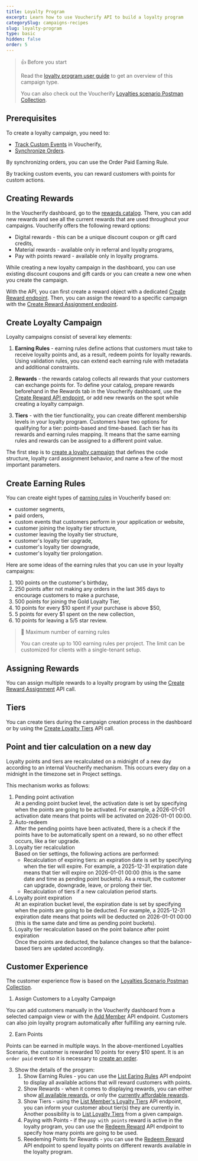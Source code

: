 ```yaml
---
title: Loyalty Program
excerpt: Learn how to use Voucherify API to build a loyalty program
categorySlug: campaigns-recipes
slug: loyalty-program
type: basic
hidden: false
order: 5
---
```


> 👍 Before you start
>
> Read the [loyalty program user guide](https://support.voucherify.io/article/177-how-to-create-loyalty-program-step-by-step) to get an overview of this campaign type.
>
> You can also check out the Voucherify [Loyalties scenario Postman Collection](https://www.postman.com/voucherify/workspace/voucherify-s-public-workspace/folder/31663208-c89902a3-6211-48dc-8844-103249c92177).

## Prerequisites
To create a loyalty campaign, you need to:
- [Track Custom Events](ref:track-custom-event "Track Custom Event Endpoint") in Voucherify,
- [Synchronize Orders](doc:data-synchronization#order-synchronization "Order Synchronization").

By synchronizing orders, you can use the Order Paid Earning Rule. 

By tracking custom events, you can reward customers with points for custom actions.

## Creating Rewards

In the Voucherify dashboard, go to the [rewards catalog](https://app.voucherify.io/#/app/core/rewards). There, you can add new rewards and see all the current rewards that are used throughout your campaigns. Voucherify offers the following reward options:

- Digital rewards - this can be a unique discount coupon or gift card credits,
- Material rewards - available only in referral and loyalty programs,
- Pay with points reward - available only in loyalty programs.

While creating a new loyalty campaign in the dashboard, you can use existing discount coupons and gift cards or you can create a new one when you create the campaign.

With the API, you can first create a reward object with a dedicated [Create Reward endpoint](https://www.postman.com/voucherify/workspace/voucherify-s-public-workspace/request/699307-ee3bedd0-981b-4dfc-baee-42e9b311f6bd "Create Reward in the Voucherify Postman Collection"). Then, you can assign the reward to a specific campaign with the [Create Reward Assignment endpoint](https://www.postman.com/voucherify/workspace/voucherify-s-public-workspace/request/699307-136170a1-ebd3-49d7-92b0-f5de31e5261d "Create Reward Assignment in the Voucherify Postman Collection").

## Create Loyalty Campaign

Loyalty campaigns consist of several key elements:

1. **Earning Rules** - earning rules define actions that customers must take to receive loyalty points and, as a result, redeem points for loyalty rewards. Using validation rules, you can extend each earning rule with metadata and additional constraints.

2. **Rewards** - the rewards catalog collects all rewards that your customers can exchange points for. To define your catalog, prepare rewards beforehand in the Rewards tab in the Voucherify dashboard, use the [Create Reward API endpoint](ref:create-reward "Create Reward API Endpoint Documentation"), or add new rewards on the spot while creating a loyalty campaign.

3. **Tiers** - with the tier functionality, you can create different membership levels in your loyalty program. Customers have two options for qualifying for a tier: points-based and time-based. Each tier has its rewards and earning rules mapping. It means that the same earning rules and rewards can be assigned to a different point value.

The first step is to [create a loyalty campaign](https://www.postman.com/voucherify/workspace/voucherify-s-public-workspace/request/699307-9858c31e-13bf-453e-aa18-647184c3395a "Create Loyalty Campaign Endpoint in the Voucherify Postman Collection") that defines the code structure, loyalty card assignment behavior, and name a few of the most important parameters.

## Create Earning Rules

You can create eight types of [earning rules](https://www.postman.com/voucherify/workspace/voucherify-s-public-workspace/request/699307-e52569c9-7b88-4638-a1f3-b8bebe8ee58a?tab=body "Create Earning Rule Endpoint in the Voucherify Postman Collection") in Voucherify based on: 

- customer segments, 
- paid orders, 
- custom events that customers perform in your application or website,
- customer joining the loyalty tier structure,
- customer leaving the loyalty tier structure,
- customer's loyalty tier upgrade,
- customer's loyalty tier downgrade,
- customer's loyalty tier prolongation.

Here are some ideas of the earning rules that you can use in your loyalty campaigns:

1. 100 points on the customer's birthday,
2. 250 points after not making any orders in the last 365 days to encourage customers to make a purchase,
3. 500 points for joining the Gold Loyalty Tier,
4. 10 points for every $10 spent if your purchase is above $50,
5. 5 points for every $1 spent on the new collection,
6. 10 points for leaving a 5/5 star review.

> 🚧 Maximum number of earning rules
>
> You can create up to 100 earning rules per project. The limit can be customized for clients with a single-tenant setup.

## Assigning Rewards

You can assign multiple rewards to a loyalty program by using the [Create Reward Assignment](https://www.postman.com/voucherify/workspace/voucherify-s-public-workspace/request/699307-c3e60c24-99c8-4236-9f0e-11dd4a43bc98?tab=body "Create Reward Assignment Endpoint in the Voucherify Postman Collection") API call. 

## Tiers 

You can create tiers during the campaign creation process in the dashboard or by using the [Create Loyalty Tiers](https://www.postman.com/voucherify/workspace/voucherify-s-public-workspace/request/699307-5361f9d7-fa58-4ef5-b1e3-e1dac5be5913?tab=body "Create Loyalty Tier Endpoint in the Voucherify Postman Collection") API call.

## Point and tier calculation on a new day

Loyalty points and tiers are recalculated on a midnight of a new day according to an internal Voucherify mechanism. This occurs every day on a midnight in the timezone set in Project settings.

This mechanism works as follows:

1. Pending point activation  
   At a pending point bucket level, the activation date is set by specifying when the points are going to be activated. For example, a 2026-01-01 activation date means that points will be activated on 2026-01-01 00:00.
2. Auto-redeem  
   After the pending points have been activated, there is a check if the points have to be automatically spent on a reward, so no other effect occurs, like a tier upgrade.
3. Loyalty tier recalculation  
   Based on tier settings, the following actions are performed:
   - Recalculation of expiring tiers: an expiration date is set by specifying when the tier will expire. For example, a 2025-12-31 expiration date means that tier will expire on 2026-01-01 00:00 (this is the same date and time as pending point buckets). As a result, the customer can upgrade, downgrade, leave, or prolong their tier.
   - Recalculation of tiers if a new calculation period starts.
4. Loyalty point expiration  
   At an expiration bucket level, the expiration date is set by specifying when the points are going to be deducted. For example, a 2025-12-31 expiration date means that points will be deducted on 2026-01-01 00:00 (this is the same date and time as pending point buckets).
5. Loyalty tier recalculation based on the point balance after point expiration  
   Once the points are deducted, the balance changes so that the balance-based tiers are updated accordingly.

## Customer Experience

The customer experience flow is based on the [Loyalties Scenario Postman Collection](https://www.postman.com/voucherify/workspace/voucherify-s-public-workspace/folder/31663208-e54d9b37-8d0b-4e2e-8ca6-47878e52daba "Loyalties Scenario in the Voucherify Postman Collection").

1. Assign Customers to a Loyalty Campaign

You can add customers manually in the Voucherify dashboard from a selected campaign view or with the [Add Member](https://www.postman.com/voucherify/workspace/voucherify-s-public-workspace/request/31663208-1a9eb97d-3d6c-49af-9642-2749d35bf6ef "Add Member Endpoint in the Voucherify Postman Collection") API endpoint. Customers can also join loyalty program automatically after fulfilling any earning rule.

2. Earn Points

Points can be earned in multiple ways. In the above-mentioned Loyalties Scenario, the customer is rewarded 10 points for every $10 spent. It is an `order paid` event so it is necessary to [create an order](https://www.postman.com/voucherify/workspace/voucherify-s-public-workspace/request/31663208-11e7ce18-1501-4d74-a67c-039da0dbac68 "Create Order Endpoint in the Voucherify Postman Collection").

3. Show the details of the program:
   1. Show Earning Rules - you can use the [List Earing Rules](https://www.postman.com/voucherify/workspace/voucherify-s-public-workspace/request/31663208-f1af855a-9095-4239-9ecb-196cea530b5d?tab=body "List Earning Rules Endpoint in the Voucherify Postman Collection") API endpoint to display all available actions that will reward customers with points. 
   2. Show Rewards - when it comes to displaying rewards, you can either show [all available rewards](https://www.postman.com/voucherify/workspace/voucherify-s-public-workspace/request/31663208-9d395784-64b0-4465-98f0-7c1086b3335d "List Member Rewards – All Endpoint in the Voucherify Postman Collection"), or only the [currently affordable rewards](https://www.postman.com/voucherify/workspace/voucherify-s-public-workspace/request/31663208-796277fc-2e37-4fa1-a542-54cbe8638fcc "List Member Rewards – Affordable Only Endpoint in the Voucherify Postman Collection").
   3. Show Tiers - using the [List Member's Loyalty Tiers](https://www.postman.com/voucherify/workspace/voucherify-s-public-workspace/request/31663208-535ac8dc-a91c-4836-92e4-3a972219e6d2?tab=body "List Member's Loyalty Tiers Endpoint in the Voucherify Postman Collection") API endpoint, you can inform your customer about tier(s) they are currently in. Another possibility is to [List Loyalty Tiers](https://www.postman.com/voucherify/workspace/voucherify-s-public-workspace/request/699307-d744a047-ff33-4e0d-b3a4-0db6923bbe02?tab=body "List Loyalty Tiers Endpoint in the Voucherify Postman Collection") from a given campaign.
   4. Paying with Points - if the `pay with points` reward is active in the loyalty program, you can use the [Redeem Reward](https://www.postman.com/voucherify/workspace/voucherify-s-public-workspace/request/699307-80ca2389-7b89-4d2f-b0b0-843e52d4f126 "Redeem Reward Endpoint in the Voucherify Postman Collection") API endpoint to specify how many points are going to be used.
   5. Reedeming Points for Rewards - you can use the [Redeem Reward](https://www.postman.com/voucherify/workspace/voucherify-s-public-workspace/request/31663208-36b2ab68-a684-4d85-97f7-e628e39b42da?tab=body "Redeem Reward – Voucher Endpoint in the Voucherify Postman Collection") API endpoint to spend loyalty points on different rewards available in the loyalty program.